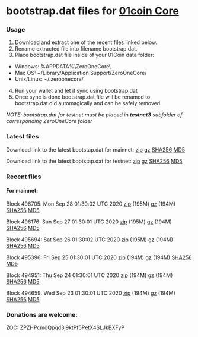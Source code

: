 # bootstrap.dat files for [01coin Core](https://01coin.io)

### Usage

1. Download and extract one of the recent files linked below.
2. Rename extracted file into filename bootstrap.dat.
3. Place bootstrap.dat file inside of your 01Coin data folder:
 - Windows: %APPDATA%\ZeroOneCore\
 - Mac OS: ~/Library/Application Support/ZeroOneCore/
 - Unix/Linux: ~/.zeroonecore/
4. Run your wallet and let it sync using bootstrap.dat
5. Once sync is done bootstrap.dat file will be renamed to bootstrap.dat.old automagically and can be safely removed.

_NOTE: bootstrap.dat for testnet must be placed in **testnet3** subfolder of corresponding ZeroOneCore folder_

### Latest files
Download link to the latest bootstap.dat for mainnet: [zip](https://files.01coin.io/mainnet/bootstrap.dat.zip) [gz](https://files.01coin.io/mainnet/bootstrap.dat.tar.gz) [SHA256](https://files.01coin.io/mainnet/sha256.txt) [MD5](https://files.01coin.io/mainnet/md5.txt)

Download link to the latest bootstap.dat for testnet: [zip](https://files.01coin.io/testnet/bootstrap.dat.zip) [gz](https://files.01coin.io/testnet/bootstrap.dat.tar.gz) [SHA256](https://files.01coin.io/testnet/sha256.txt) [MD5](https://files.01coin.io/testnet/md5.txt)

### Recent files

#### For mainnet:

Block 496705: Mon Sep 28 01:30:02 UTC 2020 [zip](https://files.01coin.io/mainnet/2020-09-28/bootstrap.dat.zip) (195M) [gz](https://files.01coin.io/mainnet/2020-09-28/bootstrap.dat.tar.gz) (194M) [SHA256](https://files.01coin.io/mainnet/2020-09-28/sha256.txt) [MD5](https://files.01coin.io/mainnet/2020-09-28/md5.txt)

Block 496176: Sun Sep 27 01:30:01 UTC 2020 [zip](https://files.01coin.io/mainnet/2020-09-27/bootstrap.dat.zip) (195M) [gz](https://files.01coin.io/mainnet/2020-09-27/bootstrap.dat.tar.gz) (194M) [SHA256](https://files.01coin.io/mainnet/2020-09-27/sha256.txt) [MD5](https://files.01coin.io/mainnet/2020-09-27/md5.txt)

Block 495694: Sat Sep 26 01:30:02 UTC 2020 [zip](https://files.01coin.io/mainnet/2020-09-26/bootstrap.dat.zip) (195M) [gz](https://files.01coin.io/mainnet/2020-09-26/bootstrap.dat.tar.gz) (194M) [SHA256](https://files.01coin.io/mainnet/2020-09-26/sha256.txt) [MD5](https://files.01coin.io/mainnet/2020-09-26/md5.txt)

Block 495396: Fri Sep 25 01:30:01 UTC 2020 [zip](https://files.01coin.io/mainnet/2020-09-25/bootstrap.dat.zip) (194M) [gz](https://files.01coin.io/mainnet/2020-09-25/bootstrap.dat.tar.gz) (194M) [SHA256](https://files.01coin.io/mainnet/2020-09-25/sha256.txt) [MD5](https://files.01coin.io/mainnet/2020-09-25/md5.txt)

Block 494951: Thu Sep 24 01:30:01 UTC 2020 [zip](https://files.01coin.io/mainnet/2020-09-24/bootstrap.dat.zip) (194M) [gz](https://files.01coin.io/mainnet/2020-09-24/bootstrap.dat.tar.gz) (194M) [SHA256](https://files.01coin.io/mainnet/2020-09-24/sha256.txt) [MD5](https://files.01coin.io/mainnet/2020-09-24/md5.txt)

Block 494659: Wed Sep 23 01:30:01 UTC 2020 [zip](https://files.01coin.io/mainnet/2020-09-23/bootstrap.dat.zip) (194M) [gz](https://files.01coin.io/mainnet/2020-09-23/bootstrap.dat.tar.gz) (194M) [SHA256](https://files.01coin.io/mainnet/2020-09-23/sha256.txt) [MD5](https://files.01coin.io/mainnet/2020-09-23/md5.txt)


### Donations are welcome:

ZOC: ZPZHPcmoQpqd3j9ktPf5PetX4SLJkBXFyP
